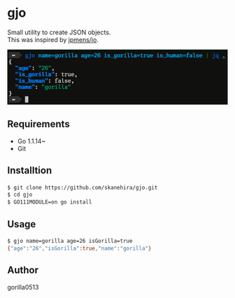# gjo
Small utility to create JSON objects.  
This was inspired by [jpmens/jo](https://github.com/jpmens/jo).

![sreenshot](./screenshot.png)

## Requirements
- Go 1.1.14~
- Git

## Installtion
```sh
$ git clone https://github.com/skanehira/gjo.git
$ cd gjo
$ GO111MODULE=on go install
```

## Usage
```sh
$ gjo name=gorilla age=26 isGorilla=true
{"age":"26","isGorilla":true,"name":"gorilla"}
```

## Author
gorilla0513
